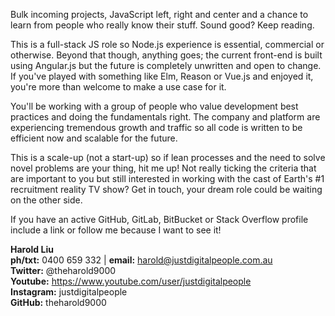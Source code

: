 Bulk incoming projects, JavaScript left, right and center and a chance to learn from people who really know their stuff. Sound good? Keep reading.

This is a full-stack JS role so Node.js experience is essential, commercial or otherwise. Beyond that though, anything goes; the current front-end is built 
using Angular.js but the future is completely unwritten and open to change. If you've played with something like Elm, Reason or Vue.js and enjoyed it, 
you're more than welcome to make a use case for it.

You'll be working with a group of people who value development best practices and doing the fundamentals right. The company and platform are experiencing tremendous growth and traffic so all code is written to be efficient now and scalable for the future.

This is a scale-up (not a start-up) so if lean processes and the need to solve novel problems are your thing, hit me up! Not really ticking the criteria 
that are important to you but still interested in working with the cast of Earth's #1 recruitment reality TV show? Get in touch, your dream role could be 
waiting on the other side.

If you have an active GitHub, GitLab, BitBucket or Stack Overflow profile include a link or follow me because I want to see it!

**Harold Liu**</br>
**ph/txt:** 0400 659 332 | **email:** harold@justdigitalpeople.com.au</br>
**Twitter:** @theharold9000</br>
**Youtube:** https://www.youtube.com/user/justdigitalpeople</br>
**Instagram:** justdigitalpeople</br>
**GitHub:** theharold9000</br>